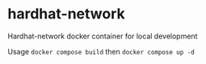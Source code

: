 # hardhat-network
Hardhat-network docker container for local development

Usage `docker compose build` then `docker compose up -d`

